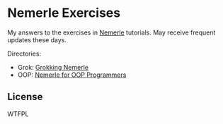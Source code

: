 # Nemerle Exercises

My answers to the exercises in [Nemerle](https://github.com/rsdn/nemerle) tutorials. May receive frequent updates these days.

Directories:

- Grok: [Grokking Nemerle](https://github.com/rsdn/nemerle/wiki/Grokking-Nemerle)
- OOP: [Nemerle for OOP Programmers](https://github.com/rsdn/nemerle/wiki/Nemerle-for-OOP-Programmers-Table-of-Contents)

## License

WTFPL
